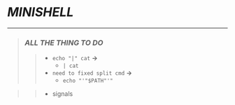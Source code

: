 # ***MINISHELL***

---

> ### ***ALL THE THING TO DO***
>
>> - `echo "|" cat` **->** 
>>   - `| cat`
>> - `need to fixed split cmd` **->**
>>   - `echo "'"$PATH"'"`



>>  - signals
